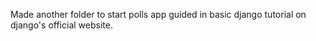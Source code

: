 Made another folder to start polls app guided in basic django tutorial on django's official website. 

